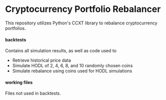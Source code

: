 # Cryptocurrency Portfolio Rebalancer

This repository utilizes Python's CCXT library to rebalance cryptocurrency portfolios.

#### backtests
Contains all simulation results, as well as code used to
* Retrieve historical price data
* Simulate HODL of 2, 4, 6, 8, and 10 randomly chosen coins
* Simulate rebalance using coins used for HODL simulations

#### working files
Files not used in backtests.
